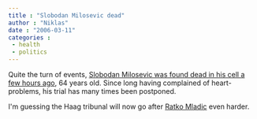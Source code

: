```yaml
---
title : "Slobodan Milosevic dead"
author : "Niklas"
date : "2006-03-11"
categories : 
 - health
 - politics
---
```


Quite the turn of events, [Slobodan Milosevic was found dead in his cell a few hours ago](http://www.newsvine.com/_news/2006/03/11/129309-slobodan-milosevic-found-dead-in-cell), 64 years old. Since long having complained of heart-problems, his trial has many times been postponed.

I'm guessing the Haag tribunal will now go after [Ratko Mladic](http://news.bbc.co.uk/1/hi/world/europe/1423551.stm) even harder.
